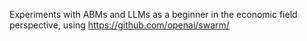 Experiments with ABMs and LLMs as a beginner in the economic field perspective, using https://github.com/openai/swarm/
